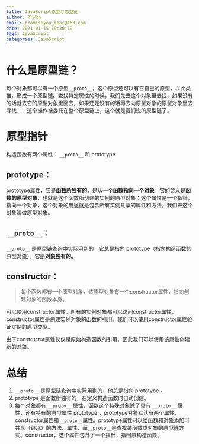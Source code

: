 ```yaml
---
title: JavaScript原型与原型链
author: 不以by
email: promiseyou_dear@163.com
date: 2021-01-15 19:30:59
tags: JavaScript
categories: JavaScript
---
```


# 什么是原型链？

每个对象都可以有一个原型`__proto__`，这个原型还可以有它自己的原型，以此类推，形成一个原型链。查找特定属性的时候，我们先去这个对象里去找，如果没有的话就去它的原型对象里面去，如果还是没有的话再去向原型对象的原型对象里去寻找...... 这个操作被委托在整个原型链上，这个就是我们说的原型链了。

# 原型指针

构造函数有两个属性： `__proto__` 和 prototype

## prototype：

prototype属性，它是**函数所独有的**，是从**一个函数指向一个对象**。它的含义是**函数的原型对象**，也就是这个函数所创建的实例的原型对象；这个属性是一个指针，指向一个对象，这个对象的用途就是包含所有实例共享的属性和方法，我们把这个对象叫做原型对象。

## `__proto__`：

`__proto__` 是原型链查询中实际用到的，它总是指向 prototype（指向构造函数的原型对象），它是**对象独有的。**

## constructor：

> 每个函数都有一个原型对象，该原型对象有一个constructor属性，指向创建对象的函数本身。

可以使用constructor属性，所有的实例对象都可以访问constructor属性，constructor属性是创建实例对象的函数的引用。我们可以使用constructor属性验证实例的原型类型。

 由于constructor属性仅仅是原始构造函数的引用，因此我们可以使用该属性创建新的对象。

# 总结

1. `__proto__` 是原型链查询中实际用到的，他总是指向 prototype 。
2.  prototype 是函数所独有的，在定义构造函数时自动创建。
3. 每个对象都有 `__proto__` 属性，函数这个特殊对象除了具有 `__proto__` 属性，还有特有的原型属性 prototype 。prototype对象默认有两个属性，constructor属性和`__proto__`属性。prototype属性可以给函数和对象添加可共享（继承）的方法、属性，而`__proto__`是查找某函数或对象的原型链方式。constructor，这个属性包含了一个指针，指回原构造函数。
